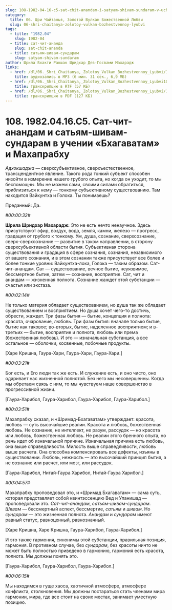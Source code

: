 ```yaml
---
slug: 108-1982-04-16-c5-sat-chit-anandam-i-satyam-shivam-sundaram-v-uchenii-bhagavatam-i-mahaprabhu
category:
  title: 06. Шри Чайтанья, Золотой Вулкан Божественной Любви
  slug: 06-shri-chaitanya-zolotoy-vulkan-bozhestvennoy-lyubvi
tags:
  - title: "1982.04"
    slug: 1982-04
  - title: сат-чит-ананда
    slug: sat-chit-ananda
  - title: сатьям-шивам-сундарам
    slug: satyam-shivam-sundaram
author: Шрила Бхакти Ракшак Шридхар Дев-Госвами Махарадж
links:
  - href: /dl/06._Shri_Chaitanya,_Zolotoy_Vulkan_Bozhestvennoy_Lyubvi/108_1982.04.16.C5_SridharMj_Sat-chit-anandam_i_satjam-shivam-sundaram_v_uchenii_Bhagavatam_i_Mahaprabhu.mp3
    title: аудиозапись в MP3 (6 мин. 31 сек., 6,9 МБ)
  - href: /dl/06._Shri_Chaitanya,_Zolotoy_Vulkan_Bozhestvennoy_Lyubvi108_1982.04.16.C5_SridharMj_Sat-chit-anandam_i_satjam-shivam-sundaram_v_uchenii_Bhagavatam_i_Mahaprabhu.rtf
    title: транскрипцию в RTF (57 КБ)
  - href: /dl/06._Shri_Chaitanya,_Zolotoy_Vulkan_Bozhestvennoy_Lyubvi/108_1982.04.16.C5_SridharMj_Sat-chit-anandam_i_satjam-shivam-sundaram_v_uchenii_Bhagavatam_i_Mahaprabhu.pdf
    title: транскрипцию в PDF (127 КБ)
---
```


# 108. 1982.04.16.C5. Сат-чит-анандам и сатьям-шивам-сундарам в учении «Бхагаватам» и Махапрабху

*Адхокшаджа* — сверхсубъективное, сверхъестественное, трансцендентное явление. Такого рода тонкий субъект способен низойти в измерение нашего грубого опыта, но когда он уходит, то мы беспомощны. Мы не можем сами, своими силами обратиться, приблизиться к нему — тонкому субъективному существованию. Там находится Вайкунтха и Голока. Ты понимаешь?

Преданный: Да.

*#00:00:32#*

**Шрила Шридхар Махарадж:** Это не есть нечто ненаучное. Здесь присутствуют эфир, воздух, вода, земля, камни, железо — прогресс, градация от грубого к тонкому. Ум, душа, сознание, сверхсознание, сверх-сверхсознание — развитие в таком направлении, в сторону сверхсубъективной области бытия. Субъективная сторона существования и градация в сфере сознания, сознания, независимого от вашего сознания, и в этом сознании также присутствует все более и более тонкие уровни: Вайкунтха-лока, Голока — таким образом. Сат-чит-анандам. Сат — существование, вечное бытие, неуязвимое, бессмертное бытие, затем — сознание, восприятие. Сат, чит и анандам — жизненная полнота. Сознание жаждет этой субстанции — счастья или экстаза.

*#00:02:14#*

Не только материя обладает существованием, но душа так же обладает существованием и восприятием. Но душа хочет чего-то достичь, обрести, жаждет. Три фазы бытия — бытие, концепция и полнота: красота, очарование, любовь. Три фазы бытия: вначале только бытие, бытие как таковое; во-вторых, бытие, наделенное восприятием; и в-третьих — бытие, восприятие и полнота, любовь или према (божественная любовь). И это — изначальная субстанция, а все остальное — оболочки, косвенные, побочные продукты.

[Харе Кришна, Гаура-Хари, Гаура-Хари, Гаура-Хари.]

*#00:03:21#*

Бог есть, и Его люди так же есть. И служение есть, и оно чисто, оно одаривает нас жизненной полнотой. Без него мы несовершенны. Когда мы обретаем связь с ним, то мы чувствуем наше совершенство в прогрессивной жизни.

[Гаура-Харибол, Гаура-Харибол, Гаура-Харибол, Гаура-Харибол.]

*#00:03:51#*

Махапрабху сказал, и «Шримад-Бхагаватам» утверждает: красота, любовь — суть высочайшие реалии. Красота и любовь, божественная любовь. Не сознание, не интеллект, не разум, рассудок — но красота или любовь, божественная любовь. Не реалии этого бренного опыта, но речь идет об изначальной причине. Изначальная причина есть любовь, она выше справедливости. Милость выше справедливости, любовь выше расчета. Она способна компенсировать все дефекты, изъяны в существовании. Любовь, нежность — это высочайший принцип бытия, а не сознание или расчет, или мозг, или рассудок.

[Гаура-Харибол, Нитай-Гаура Харибол, Нитай-Гаура Харибол.]

*#00:04:57#*

Махапрабху проповедовал это, и «Шримад Бхагаватам» — сама суть, которая представляет собой квинтэссенцию Вед и Упанишад — проповедовали это. *Сат-чит-анандам*, *сатьям-шивам-сундарам*. *Шивам* — бессмертный аспект, бессмертие, *сатьям* и *шивам*. Но *сундарам* — это жизненная полнота. *Анандам* и *сундарам* имеют равный статус, равноценный, равнозначный.

[Харе Кришна, Харе Кришна, Гаура-Харибол, Гаура-Харибол.]

И это также гармония, синонимы этой субстанции, правильная позиция, гармония. В противном случае, без *сундарам*, без красоты ничто не может быть полностью приведено в гармонию, гармония есть красота, полнота. Мы должны понять это.

[Гаура-Харибол, Гаура-Харибол, Гаура-Харибол.]

*#00:06:15#*

Мы находимся в гуще хаоса, хаотичной атмосфере, атмосфере конфликта, столкновения. Мы должны постараться стать членами мира гармонии, мира, где все стоит на своих местах, занимает уместную позицию.

